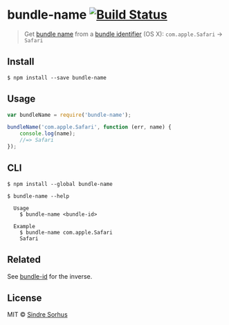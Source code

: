 # bundle-name [![Build Status](https://travis-ci.org/sindresorhus/bundle-name.png?branch=master)](http://travis-ci.org/sindresorhus/bundle-name)

> Get [bundle name](https://developer.apple.com/library/Mac/documentation/General/Reference/InfoPlistKeyReference/Articles/CoreFoundationKeys.html#//apple_ref/doc/plist/info/CFBundleName) from a [bundle identifier](https://developer.apple.com/library/Mac/documentation/General/Reference/InfoPlistKeyReference/Articles/CoreFoundationKeys.html#//apple_ref/doc/plist/info/CFBundleIdentifier) (OS X): `com.apple.Safari` → `Safari`


## Install

```
$ npm install --save bundle-name
```


## Usage

```js
var bundleName = require('bundle-name');

bundleName('com.apple.Safari', function (err, name) {
	console.log(name);
	//=> Safari
});
```


## CLI

```
$ npm install --global bundle-name
```

```
$ bundle-name --help

  Usage
    $ bundle-name <bundle-id>

  Example
    $ bundle-name com.apple.Safari
    Safari
```


## Related

See [bundle-id](https://github.com/sindresorhus/bundle-id) for the inverse.


## License

MIT © [Sindre Sorhus](http://sindresorhus.com)
